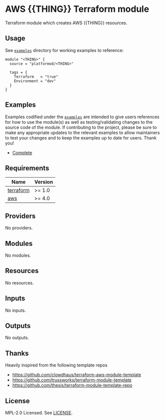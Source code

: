 # AWS {{THING}} Terraform module

Terraform module which creates AWS {{THING}} resources.

## Usage

See [`examples`](examples) directory for working examples to reference:

```hcl
module "<THING>" {
  source = "platformod/<THING>"

  tags = {
    Terraform   = "true"
    Environment = "dev"
  }
}
```

## Examples

Examples codified under the [`examples`](examples) are intended to give users references for how to use the module(s) as well as testing/validating changes to the source code of the module. If contributing to the project, please be sure to make any appropriate updates to the relevant examples to allow maintainers to test your changes and to keep the examples up to date for users. Thank you!

- [Complete](complete)

<!-- BEGINNING OF PRE-COMMIT-TERRAFORM DOCS HOOK -->
## Requirements

| Name | Version |
|------|---------|
| <a name="requirement_terraform"></a> [terraform](#requirement\_terraform) | >= 1.0 |
| <a name="requirement_aws"></a> [aws](#requirement\_aws) | >= 4.0 |

## Providers

No providers.

## Modules

No modules.

## Resources

No resources.

## Inputs

No inputs.

## Outputs

No outputs.
<!-- END OF PRE-COMMIT-TERRAFORM DOCS HOOK -->


## Thanks

Heavily inspired from the following template repos
* https://github.com/clowdhaus/terraform-aws-module-template
* https://github.com/trussworks/terraform-module-template
* https://github.com/thesis/terraform-module-template-repo

## License

MPL-2.0 Licensed. See [LICENSE](LICENSE).
